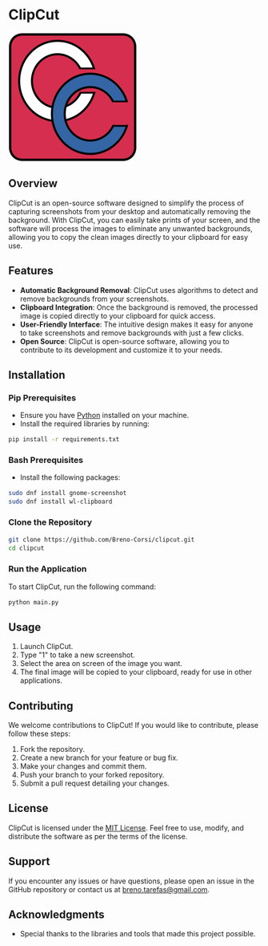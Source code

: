 # ClipCut

![ClipCut Logo](ClipCut.png)

## Overview

ClipCut is an open-source software designed to simplify the process of capturing screenshots from your desktop and automatically removing the background. With ClipCut, you can easily take prints of your screen, and the software will process the images to eliminate any unwanted backgrounds, allowing you to copy the clean images directly to your clipboard for easy use.

## Features

- **Automatic Background Removal**: ClipCut uses algorithms to detect and remove backgrounds from your screenshots.
- **Clipboard Integration**: Once the background is removed, the processed image is copied directly to your clipboard for quick access.
- **User-Friendly Interface**: The intuitive design makes it easy for anyone to take screenshots and remove backgrounds with just a few clicks.
- **Open Source**: ClipCut is open-source software, allowing you to contribute to its development and customize it to your needs.

## Installation

### Pip Prerequisites

- Ensure you have [Python](https://www.python.org/downloads/) installed on your machine.
- Install the required libraries by running:

```bash
pip install -r requirements.txt
```

### Bash Prerequisites

- Install the following packages:
```bash
sudo dnf install gnome-screenshot
sudo dnf install wl-clipboard
```

### Clone the Repository

```bash
git clone https://github.com/Breno-Corsi/clipcut.git
cd clipcut
```

### Run the Application

To start ClipCut, run the following command:

```bash
python main.py
```

## Usage

1. Launch ClipCut.
2. Type "1" to take a new screenshot.
3. Select the area on screen of the image you want.
4. The final image will be copied to your clipboard, ready for use in other applications.

## Contributing

We welcome contributions to ClipCut! If you would like to contribute, please follow these steps:

1. Fork the repository.
2. Create a new branch for your feature or bug fix.
3. Make your changes and commit them.
4. Push your branch to your forked repository.
5. Submit a pull request detailing your changes.

## License

ClipCut is licensed under the [MIT License](LICENSE). Feel free to use, modify, and distribute the software as per the terms of the license.

## Support

If you encounter any issues or have questions, please open an issue in the GitHub repository or contact us at [breno.tarefas@gmail.com](mailto:breno.tarefas@gmail.com).

## Acknowledgments

- Special thanks to the libraries and tools that made this project possible.